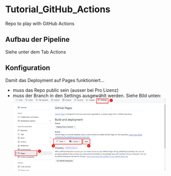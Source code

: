 # Tutorial_GitHub_Actions
Repo to play with GitHub Actions

## Aufbau der Pipeline
Siehe unter dem Tab Actions

## Konfiguration
Damit das Deployment auf Pages funktioniert... 
- muss das Repo public sein (ausser bei Pro Lizenz)
- muss der Branch in den Settings ausgewählt werden. Siehe Bild unten:
![Enable Pages](images/enable_pages.jpg)
